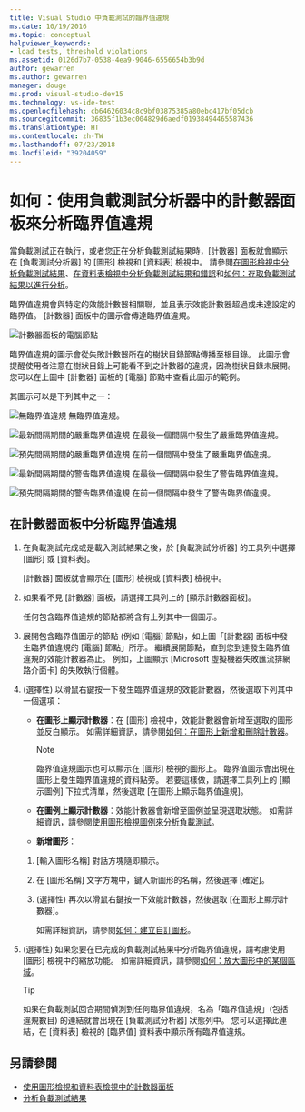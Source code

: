 ```yaml
---
title: Visual Studio 中負載測試的臨界值違規
ms.date: 10/19/2016
ms.topic: conceptual
helpviewer_keywords:
- load tests, threshold violations
ms.assetid: 0126d7b7-0538-4ea9-9046-6556654b3b9d
author: gewarren
ms.author: gewarren
manager: douge
ms.prod: visual-studio-dev15
ms.technology: vs-ide-test
ms.openlocfilehash: cb64626034c8c9bf03875385a80ebc417bf05dcb
ms.sourcegitcommit: 36835f1b3ec004829d6aedf01938494465587436
ms.translationtype: HT
ms.contentlocale: zh-TW
ms.lasthandoff: 07/23/2018
ms.locfileid: "39204059"
---
```

# <a name="how-to-analyze-threshold-violations-using-the-counters-panel-in-load-test-analyzer"></a>如何：使用負載測試分析器中的計數器面板來分析臨界值違規

當負載測試正在執行，或者您正在分析負載測試結果時，[計數器] 面板就會顯示在 [負載測試分析器] 的 [圖形] 檢視和 [資料表] 檢視中。 請參閱[在圖形檢視中分析負載測試結果](../test/analyze-load-test-results-in-the-graphs-view.md)、[在資料表檢視中分析負載測試結果和錯誤](../test/analyze-load-test-results-and-errors-in-the-tables-view.md)和[如何：存取負載測試結果以進行分析](../test/how-to-access-load-test-results-for-analysis.md)。

 臨界值違規會與特定的效能計數器相關聯，並且表示效能計數器超過或未達設定的臨界值。 [計數器] 面板中的圖示會傳達臨界值違規。

 ![計數器面板的電腦節點](../test/media/ltest_compnode.png)

 臨界值違規的圖示會從失敗計數器所在的樹狀目錄節點傳播至根目錄。 此圖示會提醒使用者注意在樹狀目錄上可能看不到之計數器的違規，因為樹狀目錄未展開。 您可以在上圖中 [計數器] 面板的 [電腦] 節點中查看此圖示的範例。

 其圖示可以是下列其中之一：

 ![無臨界值違規](../test/media/icon_ltest_1.gif) 無臨界值違規。

 ![最新間隔期間的嚴重臨界值違規](../test/media/icon_ltest_2.gif) 在最後一個間隔中發生了嚴重臨界值違規。

 ![預先間隔期間的嚴重臨界值違規](../test/media/icon_ltest_3.gif) 在前一個間隔中發生了嚴重臨界值違規。

 ![最新間隔期間的警告臨界值違規](../test/media/icon_ltest_4.gif) 在最後一個間隔中發生了警告臨界值違規。

 ![預先間隔期間的警告臨界值違規](../test/media/icon_ltest_5.gif) 在前一個間隔中發生了警告臨界值違規。

## <a name="to-analyze-threshold-violations-in-the-counters-panel"></a>在計數器面板中分析臨界值違規

1.  在負載測試完成或是載入測試結果之後，於 [負載測試分析器] 的工具列中選擇 [圖形] 或 [資料表]。

     [計數器] 面板就會顯示在 [圖形] 檢視或 [資料表] 檢視中。

2.  如果看不見 [計數器] 面板，請選擇工具列上的 [顯示計數器面板]。

     任何包含臨界值違規的節點都將含有上列其中一個圖示。

3.  展開包含臨界值圖示的節點 (例如 [電腦] 節點)，如上圖「[計數器] 面板中發生臨界值違規的 [電腦] 節點」所示。 繼續展開節點，直到您到達發生臨界值違規的效能計數器為止。 例如，上圖顯示 [Microsoft 虛擬機器失敗匯流排網路介面卡] 的失敗執行個體。

4.  (選擇性) 以滑鼠右鍵按一下發生臨界值違規的效能計數器，然後選取下列其中一個選項：

    -   **在圖形上顯示計數器**：在 [圖形] 檢視中，效能計數器會新增至選取的圖形並反白顯示。 如需詳細資訊，請參閱[如何：在圖形上新增和刪除計數器](../test/how-to-add-and-delete-counters-on-graphs-in-load-test-results.md)。

        > [!NOTE]
        > 臨界值違規圖示也可以顯示在 [圖形] 檢視的圖形上。 臨界值圖示會出現在圖形上發生臨界值違規的資料點旁。 若要這樣做，請選擇工具列上的 [顯示圖例] 下拉式清單，然後選取 [在圖形上顯示臨界值違規]。

    -   **在圖例上顯示計數器**：效能計數器會新增至圖例並呈現選取狀態。 如需詳細資訊，請參閱[使用圖形檢視圖例來分析負載測試](../test/use-the-graphs-view-legend-to-analyze-load-tests.md)。

    -   **新增圖形**：

    1.  [輸入圖形名稱] 對話方塊隨即顯示。

    2.  在 [圖形名稱] 文字方塊中，鍵入新圖形的名稱，然後選擇 [確定]。

    3.  (選擇性) 再次以滑鼠右鍵按一下效能計數器，然後選取 [在圖形上顯示計數器]。

         如需詳細資訊，請參閱[如何：建立自訂圖形](../test/how-to-create-custom-graphs-in-load-test-results.md)。

5.  (選擇性) 如果您要在已完成的負載測試結果中分析臨界值違規，請考慮使用 [圖形] 檢視中的縮放功能。 如需詳細資訊，請參閱[如何：放大圖形中的某個區域](../test/how-to-zoom-in-on-a-region-of-the-graph-in-load-test-results.md)。

    > [!TIP]
    > 如果在負載測試回合期間偵測到任何臨界值違規，名為「臨界值違規」(包括違規數目) 的連結就會出現在 [負載測試分析器] 狀態列中。 您可以選擇此連結，在 [資料表] 檢視的 [臨界值] 資料表中顯示所有臨界值違規。

## <a name="see-also"></a>另請參閱

- [使用圖形檢視和資料表檢視中的計數器面板](../test/counters-panel-in-load-test-analyzer.md)
- [分析負載測試結果](../test/analyze-load-test-results-using-the-load-test-analyzer.md)